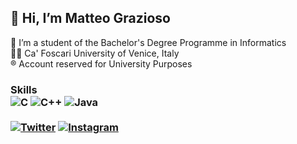 ## 👋 Hi, I’m Matteo Grazioso
👀 I’m a student of the Bachelor's Degree Programme in Informatics <br>
👨‍🎓 Ca' Foscari University of Venice, Italy <br>
®️ Account reserved for University Purposes

<html>
<h3>
Skills<br>
<img src="https://img.shields.io/badge/C-00599C?style=for-the-badge&logo=C&logoColor=white" alt="C">
<img src="https://img.shields.io/badge/C++-00599C?style=for-the-badge&logo=C++&logoColor=white" alt="C++">
<img src="https://img.shields.io/badge/Java-ED8B00?style=for-the-badge&logo=java&logoColor=white" alt="Java">
<!---<img src="https://img.shields.io/badge/Python-14354C?style=for-the-badge&logo=python&logoColor=white" alt="Python">
  <br><br>--->
  
  <!---<img src="https://aleen42.github.io/badges/src/photoshop.svg" alt="Photoshop">
  <!---<img src="https://aleen42.github.io/badges/src/illustrator.svg" alt="Illustrator">
  <br>--->
<br>

<!---![Profile View Counter](https://komarev.com/ghpvc/?username=884055)--->
  
<!---[![Anurag's GitHub stats](https://github-readme-stats.vercel.app/api?username=884055&show_icons=true&theme=tokyonight&locale=it&count_private=true&hide_border=true)](https://github.com/anuraghazra/github-readme-stats)
  <br>--->
  
<!---[![Top Langs](https://github-readme-stats.vercel.app/api/top-langs/?username=pietroferrara&layout=compact&theme=tokyonight&hide_border=true&locale=it)](https://github.com/anuraghazra/github-readme-stats)
  <br>--->
  <br>
  <a href="https://twitter.com/grazioso_matteo"><img src="https://img.shields.io/badge/Twitter-1DA1F2?style=for-the-badge&logo=twitter&logoColor=white" alt="Twitter"></a>
  <a href="https://www.instagram.com/matteograzioso_/"><img src="https://img.shields.io/badge/Instagram-E4405F?style=for-the-badge&logo=instagram&logoColor=white" alt="Instagram"></a>
</h3>
</html>

<!---
884055/884055 is a ✨ special ✨ repository because its `README.md` (this file) appears on your GitHub profile.
You can click the Preview link to take a look at your changes.
--->
